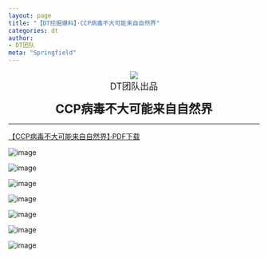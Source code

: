 ```yaml
---
layout: page
title: "【DT挖掘爆料】·CCP病毒不大可能来自自然界"
categories: dt
author:
- DT团队
meta: "Springfield"
---
```


<center>
    <img src="../../../../image/dt/logo.png"/>
</center>

<center>
    <font size=4>
        DT团队出品
    </font>
</center>
    
**<center><font size=5>CCP病毒不大可能来自自然界</font></center>**

<hr>

[【CCP病毒不大可能来自自然界】·PDF下载](../../../../download/2020_09_18_dt_news1.pdf)

![image](../../../../image/dt/2020_09_18_dt_news1_1.jpg)

![image](../../../../image/dt/2020_09_18_dt_news1_2.jpg)

![image](../../../../image/dt/2020_09_18_dt_news1_3.jpg)

![image](../../../../image/dt/2020_09_18_dt_news1_4.jpg)

![image](../../../../image/dt/2020_09_18_dt_news1_5.jpg)

![image](../../../../image/dt/2020_09_18_dt_news1_6.jpg)

![image](../../../../image/dt/2020_09_18_dt_news1_7.jpg)
